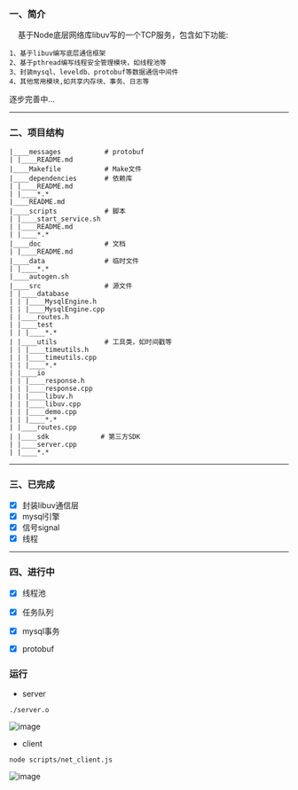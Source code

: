 ### 一、简介

&nbsp;&nbsp;&nbsp;&nbsp;基于Node底层网络库libuv写的一个TCP服务，包含如下功能:
```text
1、基于libuv编写底层通信框架
2、基于pthread编写线程安全管理模块，如线程池等
3、封装mysql、leveldb、protobuf等数据通信中间件
4、其他常用模块,如共享内存块、事务、日志等
```

逐步完善中...

--------------

### 二、项目结构

```text
|____messages           # protobuf
| |____README.md
|____Makefile           # Make文件
|____dependencies       # 依赖库
| |____README.md
| |____*.*
|____README.md
|____scripts            # 脚本
| |____start_service.sh 
| |____README.md
| |____*.*
|____doc                # 文档
| |____README.md
|____data               # 临时文件
| |____*.*
|____autogen.sh
|____src                # 源文件
| |____database
| | |____MysqlEngine.h
| | |____MysqlEngine.cpp
| |____routes.h
| |____test
| | |____*.*
| |____utils            # 工具类，如时间戳等
| | |____timeutils.h
| | |____timeutils.cpp
| | |____*.*
| |____io
| | |____response.h
| | |____response.cpp
| | |____libuv.h
| | |____libuv.cpp
| | |____demo.cpp
| | |____*.*
| |____routes.cpp
| |____sdk             # 第三方SDK
| |____server.cpp
| |____*.*
```

--------------

### 三、已完成
- [x] 封装libuv通信层
- [x] mysql引擎
- [x] 信号signal
- [x] 线程

--------------

### 四、进行中

- [x] 线程池
- [x] 任务队列
- [x] mysql事务
- [x] protobuf


### 运行

* server
```
./server.o

```

![image](http://github.com/TIME-GATE/libuv-service/blob/master/doc/liuv-server.png)

* client

```
node scripts/net_client.js
```

![image](http://github.com/TIME-GATE/libuv-service/blob/master/doc/node-client.png)




